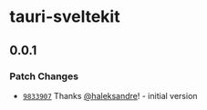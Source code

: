 # tauri-sveltekit

## 0.0.1

### Patch Changes

- [`9833907`](https://github.com/haleksandre/tauri-sveltekit/commit/983390775c8e00cc264c8136d2f0f5bc70b4f2b0) Thanks [@haleksandre](https://github.com/haleksandre)! - initial version
